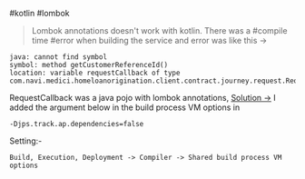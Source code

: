 #kotlin #lombok 
> Lombok annotations doesn't work with kotlin. There was a #compile time #error when building the service and error was like this ->
```
java: cannot find symbol
symbol: method getCustomerReferenceId()
location: variable requestCallback of type com.navi.medici.homeloanorigination.client.contract.journey.request.RequestCallback
```
RequestCallback was a java pojo with lombok annotations,
[Solution ->](https://stackoverflow.com/questions/65128763/java-you-arent-using-a-compiler-supported-by-lombok-so-lombok-will-not-work-a)  I added the argument below in the build process VM options in

```
-Djps.track.ap.dependencies=false
```

Setting:-

`Build, Execution, Deployment -> Compiler -> Shared build process VM options`